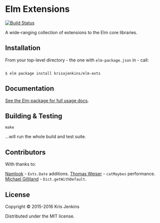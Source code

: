 # Elm Extensions

[![Build Status](https://travis-ci.org/krisajenkins/elm-exts.svg?branch=travis)](https://travis-ci.org/krisajenkins/elm-exts)

A wide-ranging collection of extensions to the Elm core libraries.

## Installation

From your top-level directory - the one with `elm-package.json` in - call:

```

$ elm package install krisajenkins/elm-exts
```

## Documentation

[See the Elm package for full usage docs](http://package.elm-lang.org/packages/krisajenkins/elm-exts/latest).

## Building & Testing

```
make
```

...will run the whole build and test suite.

## Contributors

With thanks to:

[Namlook][namlook] - `Exts.Date` additions.
[Thomas Weiser][weiser] - `catMaybes` performance.
[Michael Gilliland][mjgpy3] - `Dict.getWithDefault`.

[namlook]: https://github.com/namlook
[weiser]: https://github.com/ThomasWeiser
[mjgpy3]: https://github.com/mjgpy3

## License

Copyright © 2015-2016 Kris Jenkins

Distributed under the MIT license.
